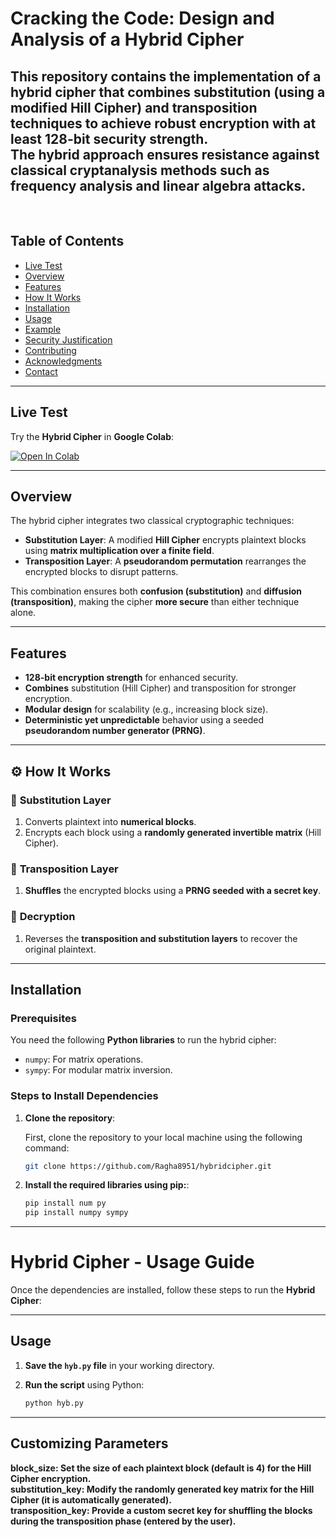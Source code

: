 # Cracking the Code: Design and Analysis of a Hybrid Cipher  

This repository contains the implementation of a **hybrid cipher** that combines **substitution** (using a modified **Hill Cipher**) and **transposition techniques** to achieve **robust encryption** with at least **128-bit security strength**.  
The hybrid approach ensures resistance against classical cryptanalysis methods such as **frequency analysis** and **linear algebra attacks**. 
---
<br>

## **Table of Contents**  
- [Live Test](#live-test)  
- [Overview](#overview)  
- [Features](#features)  
- [How It Works](#how-it-works)  
- [Installation](#installation)  
- [Usage](#usage)  
- [Example](#example)  
- [Security Justification](#security-justification)  
- [Contributing](#contributing)  
- [Acknowledgments](#acknowledgments)  
- [Contact](#contact)  

---

## **Live Test**  

Try the **Hybrid Cipher** in **Google Colab**:  

[![Open In Colab](https://colab.research.google.com/assets/colab-badge.svg)](https://colab.research.google.com/drive/1LzGcHLn47gnmc_h-4ccZFbAARYSOuH2E?usp=sharing)  

---

## **Overview**  

The hybrid cipher integrates two classical cryptographic techniques:

- **Substitution Layer**: A modified **Hill Cipher** encrypts plaintext blocks using **matrix multiplication over a finite field**.  
- **Transposition Layer**: A **pseudorandom permutation** rearranges the encrypted blocks to disrupt patterns.  

This combination ensures both **confusion (substitution)** and **diffusion (transposition)**, making the cipher **more secure** than either technique alone.  

---

## **Features**  

- **128-bit encryption strength** for enhanced security.  
- **Combines** substitution (Hill Cipher) and transposition for stronger encryption.  
- **Modular design** for scalability (e.g., increasing block size).  
- **Deterministic yet unpredictable** behavior using a seeded **pseudorandom number generator (PRNG)**.  

---

## **⚙️ How It Works**  

### 🔹 **Substitution Layer**  
1. Converts plaintext into **numerical blocks**.  
2. Encrypts each block using a **randomly generated invertible matrix** (Hill Cipher).  

### 🔹 **Transposition Layer**  
1. **Shuffles** the encrypted blocks using a **PRNG seeded with a secret key**.  

### 🔹 **Decryption**  
1. Reverses the **transposition and substitution layers** to recover the original plaintext.  

---

## **Installation**  

### **Prerequisites**  
You need the following **Python libraries** to run the hybrid cipher:

- `numpy`: For matrix operations.  
- `sympy`: For modular matrix inversion.  

### **Steps to Install Dependencies**  
1. **Clone the repository**:

   First, clone the repository to your local machine using the following command:

   ```sh
   git clone https://github.com/Ragha8951/hybridcipher.git
2. **Install the required libraries using pip:**:
   ```sh
   pip install num py
   pip install numpy sympy

---
# Hybrid Cipher - Usage Guide

Once the dependencies are installed, follow these steps to run the **Hybrid Cipher**:

---

## **Usage**

1. **Save the `hyb.py` file** in your working directory.

2. **Run the script** using Python:

   ```sh
   python hyb.py
---
## **Customizing Parameters**
**block_size: Set the size of each plaintext block (default is 4) for the Hill Cipher encryption.**<br>
**substitution_key: Modify the randomly generated key matrix for the Hill Cipher (it is automatically generated).**<br>
**transposition_key: Provide a custom secret key for shuffling the blocks during the transposition phase (entered by the user).**


